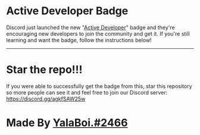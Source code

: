 # Active Developer Badge
Discord just launched the new "[Active Developer](https://discord.gg/agkfSAW25w)" badge and they're encouraging new developers to join the community and get it.
If you're still learning and want the badge, follow the instructions below!

--------------------------------------

# Star the repo!!!
If you were able to successfully get the badge from this, star this repository so more people can see it and feel free to join our Discord server: https://discord.gg/agkfSAW25w

# Made By [YalaBoi.#2466](https://discord.gg/agkfSAW25w)
